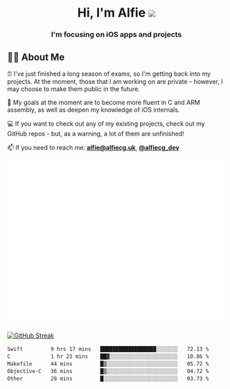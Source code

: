 <h1 align="center">Hi, I'm Alfie <img src="https://raw.githubusercontent.com/MartinHeinz/MartinHeinz/master/wave.gif" width="30px"></h1>
<h3 align="center">I'm focusing on iOS apps and projects</h3>


## 🙋‍♂️ About Me

⏰ I've just finished a long season of exams, so I'm getting back into my projects. At the moment, those that I am working on are private - however, I may choose to make them public in the future.

🎯 My goals at the moment are to become more fluent in C and ARM assembly, as well as deepen my knowledge of iOS internals.

💻 If you want to check out any of my existing projects, check out my GitHub repos - but, as a warning, a lot of them are unfinished!

📫 If you need to reach me: **alfie@alfiecg.uk**, **[@alfiecg_dev](https://twitter.com/alfiecg_dev)**

<img align="center" src="/github-metrics.svg" alt="Metrics" width="500">

[![GitHub Streak](https://streak-stats.demolab.com/?user=alfiecg24)](https://git.io/streak-stats)

<!--START_SECTION:waka-->

```txt
Swift         9 hrs 17 mins   ██████████████████░░░░░░░   72.13 %
C             1 hr 23 mins    ██▓░░░░░░░░░░░░░░░░░░░░░░   10.86 %
Makefile      44 mins         █▒░░░░░░░░░░░░░░░░░░░░░░░   05.72 %
Objective-C   36 mins         █▒░░░░░░░░░░░░░░░░░░░░░░░   04.72 %
Other         28 mins         █░░░░░░░░░░░░░░░░░░░░░░░░   03.73 %
```

<!--END_SECTION:waka-->
